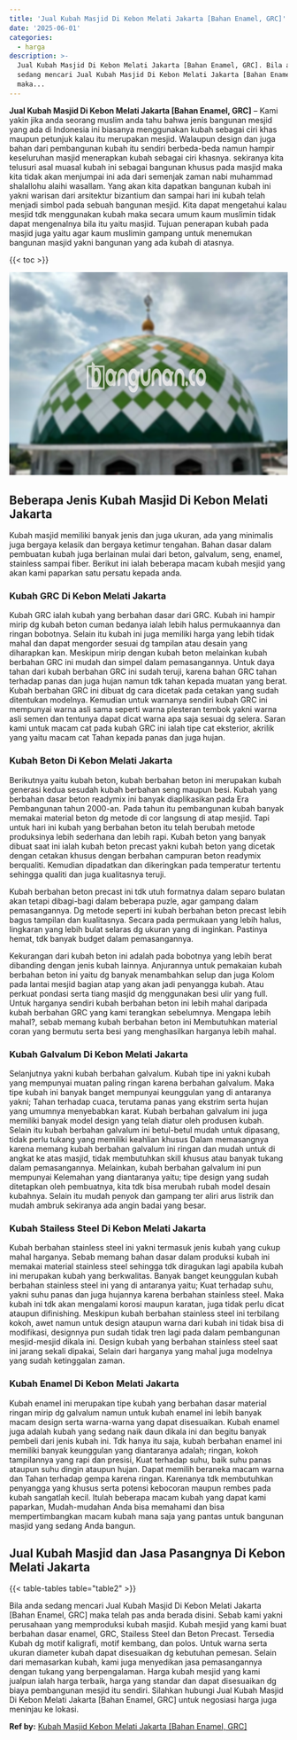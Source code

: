 ```yaml
---
title: 'Jual Kubah Masjid Di Kebon Melati Jakarta [Bahan Enamel, GRC]'
date: '2025-06-01'
categories:
  - harga
description: >-
  Jual Kubah Masjid Di Kebon Melati Jakarta [Bahan Enamel, GRC]. Bila anda
  sedang mencari Jual Kubah Masjid Di Kebon Melati Jakarta [Bahan Enamel, GRC]
  maka...
---
```


**Jual Kubah Masjid Di Kebon Melati Jakarta \[Bahan Enamel, GRC\]** – Kami yakin jika anda seorang muslim anda tahu bahwa jenis bangunan mesjid yang ada di Indonesia ini biasanya menggunakan kubah sebagai ciri khas maupun petunjuk kalau itu merupakan mesjid. Walaupun design dan juga bahan dari pembangunan kubah itu sendiri berbeda-beda namun hampir keseluruhan masjid menerapkan kubah sebagai ciri khasnya. sekiranya kita telusuri asal muasal kubah ini sebagai bangunan khusus pada masjid maka kita tidak akan menjumpai ini ada dari semenjak zaman nabi muhammad shalallohu alaihi wasallam. Yang akan kita dapatkan bangunan kubah ini yakni warisan dari arsitektur bizantium dan sampai hari ini kubah telah menjadi simbol pada sebuah bangunan mesjid. Kita dapat mengetahui kalau mesjid tdk menggunakan kubah maka secara umum kaum muslimin tidak dapat mengenalnya bila itu yaitu masjid. Tujuan penerapan kubah pada masjid juga yaitu agar kaum muslimin gampang untuk menemukan bangunan masjid yakni bangunan yang ada kubah di atasnya.

{{< toc >}}

![Jual Kubah Masjid Di Kebon Melati Jakarta [Bahan Enamel, GRC]](/images/jual-kubah-masjid-20.png)

## Beberapa Jenis Kubah Masjid Di Kebon Melati Jakarta

Kubah masjid memiliki banyak jenis dan juga ukuran, ada yang minimalis juga bergaya kelasik dan bergaya ketimur tengahan. Bahan dasar dalam pembuatan kubah juga berlainan mulai dari beton, galvalum, seng, enamel, stainless sampai fiber. Berikut ini ialah beberapa macam kubah mesjid yang akan kami paparkan satu persatu kepada anda.

### Kubah GRC Di Kebon Melati Jakarta

Kubah GRC ialah kubah yang berbahan dasar dari GRC. Kubah ini hampir mirip dg kubah beton cuman bedanya ialah lebih halus permukaannya dan ringan bobotnya. Selain itu kubah ini juga memiliki harga yang lebih tidak mahal dan dapat mengorder sesuai dg tampilan atau desain yang diharapkan kan. Meskipun mirip dengan kubah beton melainkan kubah berbahan GRC ini mudah dan simpel dalam pemasangannya. Untuk daya tahan dari kubah berbahan GRC ini sudah teruji, karena bahan GRC tahan terhadap panas dan juga hujan namun tdk tahan kepada muatan yang berat. Kubah berbahan GRC ini dibuat dg cara dicetak pada cetakan yang sudah ditentukan modelnya. Kemudian untuk warnanya sendiri kubah GRC ini mempunyai warna asli sama seperti warna plesteran tembok yakni warna asli semen dan tentunya dapat dicat warna apa saja sesuai dg selera. Saran kami untuk macam cat pada kubah GRC ini ialah tipe cat eksterior, akrilik yang yaitu macam cat Tahan kepada panas dan juga hujan.

### Kubah Beton Di Kebon Melati Jakarta

Berikutnya yaitu kubah beton, kubah berbahan beton ini merupakan kubah generasi kedua sesudah kubah berbahan seng maupun besi. Kubah yang berbahan dasar beton readymix ini banyak diaplikasikan pada Era Pembangunan tahun 2000-an. Pada tahun itu pembangunan kubah banyak memakai material beton dg metode di cor langsung di atap mesjid. Tapi untuk hari ini kubah yang berbahan beton itu telah berubah metode produksinya lebih sederhana dan lebih rapi. Kubah beton yang banyak dibuat saat ini ialah kubah beton precast yakni kubah beton yang dicetak dengan cetakan khusus dengan berbahan campuran beton readymix berqualiti. Kemudian dipadatkan dan dikeringkan pada temperatur tertentu sehingga qualiti dan juga kualitasnya teruji.

Kubah berbahan beton precast ini tdk utuh formatnya dalam separo bulatan akan tetapi dibagi-bagi dalam beberapa puzle, agar gampang dalam pemasangannya. Dg metode seperti ini kubah berbahan beton precast lebih bagus tampilan dan kualitasnya. Secara pada permukaan yang lebih halus, lingkaran yang lebih bulat selaras dg ukuran yang di inginkan. Pastinya hemat, tdk banyak budget dalam pemasangannya.

Kekurangan dari kubah beton ini adalah pada bobotnya yang lebih berat dibanding dengan jenis kubah lainnya. Anjurannya untuk pemakaian kubah berbahan beton ini yaitu dg banyak menambahkan selup dan juga Kolom pada lantai mesjid bagian atap yang akan jadi penyangga kubah. Atau perkuat pondasi serta tiang masjid dg menggunakan besi ulir yang full. Untuk harganya sendiri kubah berbahan beton ini lebih mahal daripada kubah berbahan GRC yang kami terangkan sebelumnya. Mengapa lebih mahal?, sebab memang kubah berbahan beton ini Membutuhkan material coran yang bermutu serta besi yang menghasilkan harganya lebih mahal.

### Kubah Galvalum Di Kebon Melati Jakarta

Selanjutnya yakni kubah berbahan galvalum. Kubah tipe ini yakni kubah yang mempunyai muatan paling ringan karena berbahan galvalum. Maka tipe kubah ini banyak banget mempunyai keunggulan yang di antaranya yakni; Tahan terhadap cuaca, terutama panas yang ekstrim serta hujan yang umumnya menyebabkan karat. Kubah berbahan galvalum ini juga memiliki banyak model design yang telah diatur oleh produsen kubah. Selain itu kubah berbahan galvalum ini betul-betul mudah untuk dipasang, tidak perlu tukang yang memiliki keahlian khusus Dalam memasangnya karena memang kubah berbahan galvalum ini ringan dan mudah untuk di angkat ke atas masjid, tidak membutuhkan skill khusus atau banyak tukang dalam pemasangannya. Melainkan, kubah berbahan galvalum ini pun mempunyai Kelemahan yang diantaranya yaitu; tipe design yang sudah ditetapkan oleh pembuatnya, kita tdk bisa merubah rubah model desain kubahnya. Selain itu mudah penyok dan gampang ter aliri arus listrik dan mudah ambruk sekiranya ada angin badai yang besar.

### Kubah Stailess Steel Di Kebon Melati Jakarta

Kubah berbahan stainless steel ini yakni termasuk jenis kubah yang cukup mahal harganya. Sebab memang bahan dasar dalam produksi kubah ini memakai material stainless steel sehingga tdk diragukan lagi apabila kubah ini merupakan kubah yang berkwalitas. Banyak banget keunggulan kubah berbahan stainless steel ini yang di antaranya yaitu; Kuat terhadap suhu, yakni suhu panas dan juga hujannya karena berbahan stainless steel. Maka kubah ini tdk akan mengalami korosi maupun karatan, juga tidak perlu dicat ataupun difinishing. Meskipun kubah berbahan stainless steel ini terbilang kokoh, awet namun untuk design ataupun warna dari kubah ini tidak bisa di modifikasi, designnya pun sudah tidak tren lagi pada dalam pembangunan mesjid-mesjid dikala ini. Design kubah yang berbahan stainless steel saat ini jarang sekali dipakai, Selain dari harganya yang mahal juga modelnya yang sudah ketinggalan zaman.

### Kubah Enamel Di Kebon Melati Jakarta

Kubah enamel ini merupakan tipe kubah yang berbahan dasar material ringan mirip dg galvalum namun untuk kubah enamel ini lebih banyak macam design serta warna-warna yang dapat disesuaikan. Kubah enamel juga adalah kubah yang sedang naik daun dikala ini dan begitu banyak pembeli dari jenis kubah ini. Tdk hanya itu saja, kubah berbahan enamel ini memiliki banyak keunggulan yang diantaranya adalah; ringan, kokoh tampilannya yang rapi dan presisi, Kuat terhadap suhu, baik suhu panas ataupun suhu dingin ataupun hujan. Dapat memilih beraneka macam warna dan Tahan terhadap gempa karena ringan. Karenanya tdk membutuhkan penyangga yang khusus serta potensi kebocoran maupun rembes pada kubah sangatlah kecil. Itulah beberapa macam kubah yang dapat kami paparkan, Mudah-mudahan Anda bisa memahami dan bisa mempertimbangkan macam kubah mana saja yang pantas untuk bangunan masjid yang sedang Anda bangun.

## Jual Kubah Masjid dan Jasa Pasangnya Di Kebon Melati Jakarta

{{< table-tables table="table2" >}}

Bila anda sedang mencari Jual Kubah Masjid Di Kebon Melati Jakarta \[Bahan Enamel, GRC\] maka telah pas anda berada disini. Sebab kami yakni perusahaan yang memproduksi kubah masjid. Kubah mesjid yang kami buat berbahan dasar enamel, GRC, Stailess Steel dan Beton Precast. Tersedia Kubah dg motif kaligrafi, motif kembang, dan polos. Untuk warna serta ukuran diameter kubah dapat disesuaikan dg kebutuhan pemesan. Selain dari memasarkan kubah, kami juga menyedikan jasa pemasangannya dengan tukang yang berpengalaman. Harga kubah mesjid yang kami jualpun ialah harga terbaik, harga yang standar dan dapat disesuaikan dg biaya pembangunan mesjid itu sendiri. Silahkan hubungi Jual Kubah Masjid Di Kebon Melati Jakarta \[Bahan Enamel, GRC\] untuk negosiasi harga juga meninjau ke lokasi.

**Ref by:** [Kubah Masjid Kebon Melati Jakarta [Bahan Enamel, GRC]](https://id.wikipedia.org/wiki/Kubah)
